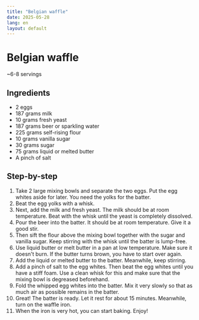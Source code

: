 ```yaml
---
title: "Belgian waffle"
date: 2025-05-28
lang: en
layout: default
---
```

# Belgian waffle

~6-8 servings

## Ingredients

* 2 eggs
* 187 grams milk
* 10 grams fresh yeast
* 187 grams beer or sparkling water
* 225 grams self-rising flour
* 10 grams vanilla sugar
* 30 grams sugar
* 75 grams liquid or melted butter
* A pinch of salt

## Step-by-step

1. Take 2 large mixing bowls and separate the two eggs. Put the egg whites aside for later. You need the yolks for the batter.
2. Beat the egg yolks with a whisk.
3. Next, add the milk and fresh yeast. The milk should be at room temperature. Beat with the whisk until the yeast is completely dissolved.
4. Pour the beer into the batter. It should be at room temperature. Give it a good stir.
5. Then sift the flour above the mixing bowl together with the sugar and vanilla sugar. Keep stirring with the whisk until the batter is lump-free.
6. Use liquid butter or melt butter in a pan at low temperature. Make sure it doesn't burn. If the butter turns brown, you have to start over again.
7. Add the liquid or melted butter to the batter. Meanwhile, keep stirring.
8. Add a pinch of salt to the egg whites. Then beat the egg whites until you have a stiff foam. Use a clean whisk for this and make sure that the mixing bowl is degreased beforehand.
9. Fold the whipped egg whites into the batter. Mix it very slowly so that as much air as possible remains in the batter.
10. Great! The batter is ready. Let it rest for about 15 minutes. Meanwhile, turn on the waffle iron.
11. When the iron is very hot, you can start baking. Enjoy!

